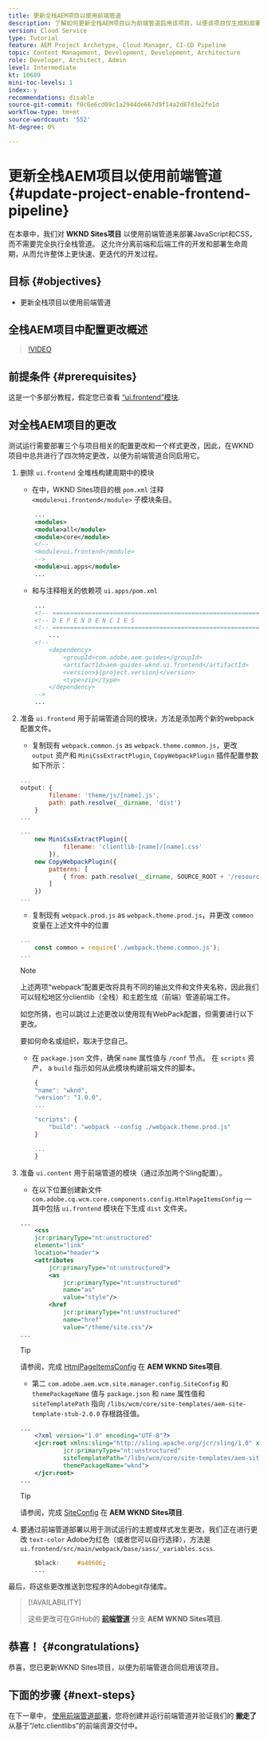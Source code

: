 ```yaml
---
title: 更新全栈AEM项目以使用前端管道
description: 了解如何更新全栈AEM项目以为前端管道启用该项目，以便该项目仅生成和部署前端工件。
version: Cloud Service
type: Tutorial
feature: AEM Project Archetype, Cloud Manager, CI-CD Pipeline
topic: Content Management, Development, Development, Architecture
role: Developer, Architect, Admin
level: Intermediate
kt: 10689
mini-toc-levels: 1
index: y
recommendations: disable
source-git-commit: f0c6e6cd09c1a2944de667d9f14a2d87d3e2fe1d
workflow-type: tm+mt
source-wordcount: '552'
ht-degree: 0%

---
```



# 更新全栈AEM项目以使用前端管道 {#update-project-enable-frontend-pipeline}

在本章中，我们对 __WKND Sites项目__ 以使用前端管道来部署JavaScript和CSS，而不需要完全执行全栈管道。 这允许分离前端和后端工件的开发和部署生命周期，从而允许整体上更快速、更迭代的开发过程。

## 目标 {#objectives}

* 更新全栈项目以使用前端管道

## 全栈AEM项目中配置更改概述

>[!VIDEO](https://video.tv.adobe.com/v/3409419/)

## 前提条件 {#prerequisites}

这是一个多部分教程，假定您已查看 [“ui.frontend”模块](./review-uifrontend-module.md).


## 对全栈AEM项目的更改

测试运行需要部署三个与项目相关的配置更改和一个样式更改，因此，在WKND项目中总共进行了四次特定更改，以便为前端管道合同启用它。

1. 删除 `ui.frontend` 全堆栈构建周期中的模块

   * 在中，WKND Sites项目的根 `pom.xml` 注释 `<module>ui.frontend</module>` 子模块条目。

   ```xml
       ...
       <modules>
       <module>all</module>
       <module>core</module>
       <!--
       <module>ui.frontend</module>
       -->                
       <module>ui.apps</module>
       ...
   ```

   * 和与注释相关的依赖项 `ui.apps/pom.xml`

   ```xml
       ...
       <!-- ====================================================================== -->
       <!-- D E P E N D E N C I E S                                                -->
       <!-- ====================================================================== -->
           ...
       <!--
           <dependency>
               <groupId>com.adobe.aem.guides</groupId>
               <artifactId>aem-guides-wknd.ui.frontend</artifactId>
               <version>${project.version}</version>
               <type>zip</type>
           </dependency>
       -->    
       ...
   ```

1. 准备 `ui.frontend` 用于前端管道合同的模块，方法是添加两个新的webpack配置文件。

   * 复制现有 `webpack.common.js` as `webpack.theme.common.js`，更改 `output` 资产和 `MiniCssExtractPlugin`, `CopyWebpackPlugin` 插件配置参数如下所示：

   ```javascript
   ...
   output: {
           filename: 'theme/js/[name].js', 
           path: path.resolve(__dirname, 'dist')
       }
   ...
   
   ...
       new MiniCssExtractPlugin({
               filename: 'clientlib-[name]/[name].css'
           }),
       new CopyWebpackPlugin({
           patterns: [
               { from: path.resolve(__dirname, SOURCE_ROOT + '/resources'), to: './clientlib-site' }
           ]
       })
   ...
   ```

   * 复制现有 `webpack.prod.js` as `webpack.theme.prod.js`，并更改 `common` 变量在上述文件中的位置

   ```javascript
   ...
       const common = require('./webpack.theme.common.js');
   ...
   ```

   >[!NOTE]
   >
   >上述两项“webpack”配置更改将具有不同的输出文件和文件夹名称，因此我们可以轻松地区分clientlib（全栈）和主题生成（前端）管道前端工件。
   >
   >如您所猜，也可以跳过上述更改以使用现有WebPack配置，但需要进行以下更改。
   >
   >要如何命名或组织，取决于您自己。


   * 在 `package.json` 文件，确保  `name` 属性值与 `/conf` 节点。 在 `scripts` 资产， a `build` 指示如何从此模块构建前端文件的脚本。

   ```javascript
       {
       "name": "wknd",
       "version": "1.0.0",
       ...
   
       "scripts": {
           "build": "webpack --config ./webpack.theme.prod.js"
       }
   
       ...
       }
   ```

1. 准备 `ui.content` 用于前端管道的模块（通过添加两个Sling配置）。

   * 在以下位置创建新文件 `com.adobe.cq.wcm.core.components.config.HtmlPageItemsConfig`  — 其中包括 `ui.frontend` 模块在下生成 `dist` 文件夹。

   ```xml
   ...
       <css
       jcr:primaryType="nt:unstructured"
       element="link"
       location="header">
       <attributes
           jcr:primaryType="nt:unstructured">
           <as
               jcr:primaryType="nt:unstructured"
               name="as"
               value="style"/>
           <href
               jcr:primaryType="nt:unstructured"
               name="href"
               value="/theme/site.css"/>
   ...
   ```

   >[!TIP]
   >
   >    请参阅，完成 [HtmlPageItemsConfig](https://github.com/adobe/aem-guides-wknd/blob/feature/frontend-pipeline/ui.content/src/main/content/jcr_root/conf/wknd/_sling_configs/com.adobe.cq.wcm.core.components.config.HtmlPageItemsConfig/.content.xml) 在 __AEM WKND Sites项目__.


   * 第二 `com.adobe.aem.wcm.site.manager.config.SiteConfig` 和 `themePackageName` 值与 `package.json` 和 `name` 属性值和 `siteTemplatePath` 指向 `/libs/wcm/core/site-templates/aem-site-template-stub-2.0.0` 存根路径值。

   ```xml
   ...
       <?xml version="1.0" encoding="UTF-8"?>
       <jcr:root xmlns:sling="http://sling.apache.org/jcr/sling/1.0" xmlns:jcr="http://www.jcp.org/jcr/1.0" xmlns:nt="http://www.jcp.org/jcr/nt/1.0"
               jcr:primaryType="nt:unstructured"
               siteTemplatePath="/libs/wcm/core/site-templates/aem-site-template-stub-2.0.0"
               themePackageName="wknd">
       </jcr:root>
   ...
   ```

   >[!TIP]
   >
   >    请参阅，完成 [SiteConfig](https://github.com/adobe/aem-guides-wknd/blob/feature/frontend-pipeline/ui.content/src/main/content/jcr_root/conf/wknd/_sling_configs/com.adobe.aem.wcm.site.manager.config.SiteConfig/.content.xml) 在 __AEM WKND Sites项目__.

1. 要通过前端管道部署以用于测试运行的主题或样式发生更改，我们正在进行更改 `text-color` Adobe为红色（或者您可以自行选择），方法是 `ui.frontend/src/main/webpack/base/sass/_variables.scss`.

   ```css
       $black:     #a40606;
       ...
   ```

最后，将这些更改推送到您程序的Adobegit存储库。


>[!AVAILABILITY]
>
> 这些更改可在GitHub的 [__前端管道__](https://github.com/adobe/aem-guides-wknd/tree/feature/frontend-pipeline) 分支 __AEM WKND Sites项目__.


## 恭喜！ {#congratulations}

恭喜，您已更新WKND Sites项目，以便为前端管道合同启用该项目。

## 下面的步骤 {#next-steps}

在下一章中， [使用前端管道部署](create-frontend-pipeline.md)，您将创建并运行前端管道并验证我们的 __搬走了__ 从基于“/etc.clientlibs”的前端资源交付中。

